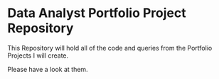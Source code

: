 # Data Analyst Portfolio Project Repository

This Repository will hold all of the code and queries from the Portfolio Projects I will create.

Please have a look at them.
